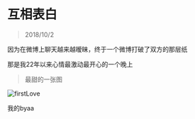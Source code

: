# 互相表白

> 2018/10/2

因为在微博上聊天越来越暧昧，终于一个微博打破了双方的那层纸

那是我22年以来心情最激动最开心的一个晚上

> 最甜的一张图

![firstLove](/static/img/fisrtLove.jpg)

我的byaa